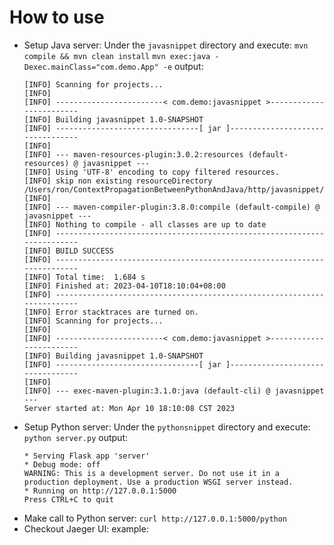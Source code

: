 # How to use
- Setup Java server:
    Under the `javasnippet` directory and execute:
    `mvn compile && mvn clean install`
    `mvn exec:java -Dexec.mainClass="com.demo.App" -e`
    output:
    ```console
    [INFO] Scanning for projects...
    [INFO]
    [INFO] ------------------------< com.demo:javasnippet >------------------------
    [INFO] Building javasnippet 1.0-SNAPSHOT
    [INFO] --------------------------------[ jar ]---------------------------------
    [INFO]
    [INFO] --- maven-resources-plugin:3.0.2:resources (default-resources) @ javasnippet ---
    [INFO] Using 'UTF-8' encoding to copy filtered resources.
    [INFO] skip non existing resourceDirectory /Users/ron/ContextPropagationBetweenPythonAndJava/http/javasnippet/src/main/resources
    [INFO]
    [INFO] --- maven-compiler-plugin:3.8.0:compile (default-compile) @ javasnippet ---
    [INFO] Nothing to compile - all classes are up to date
    [INFO] ------------------------------------------------------------------------
    [INFO] BUILD SUCCESS
    [INFO] ------------------------------------------------------------------------
    [INFO] Total time:  1.684 s
    [INFO] Finished at: 2023-04-10T18:10:04+08:00
    [INFO] ------------------------------------------------------------------------
    [INFO] Error stacktraces are turned on.
    [INFO] Scanning for projects...
    [INFO]
    [INFO] ------------------------< com.demo:javasnippet >------------------------
    [INFO] Building javasnippet 1.0-SNAPSHOT
    [INFO] --------------------------------[ jar ]---------------------------------
    [INFO]
    [INFO] --- exec-maven-plugin:3.1.0:java (default-cli) @ javasnippet ---
    Server started at: Mon Apr 10 18:10:08 CST 2023
    ```
- Setup Python server:
    Under the `pythonsnippet` directory and execute:
    `python server.py`
    output:
    ```console
    * Serving Flask app 'server'
    * Debug mode: off
    WARNING: This is a development server. Do not use it in a production deployment. Use a production WSGI server instead.
    * Running on http://127.0.0.1:5000
    Press CTRL+C to quit
    ```
- Make call to Python server:
`curl http://127.0.0.1:5000/python`
- Checkout Jaeger UI:
    example:
    